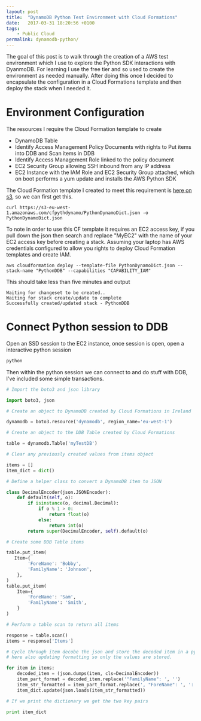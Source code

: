 ```yaml
---
layout: post
title:  "DynamoDB Python Test Environment with Cloud Formations"
date:   2017-03-31 18:20:56 +0100
tags:
    - Public Cloud
permalink: dynamodb-python/
---
```

The goal of this post is to walk through the creation of a AWS test environment which I use to explore the Python SDK interactions with DyanmoDB. For learning I use the free tier and so used to create the environment as needed manually. After doing this once I decided to encapsulate the configuration in a Cloud Formations template and then deploy the stack when I needed it.

# Environment Configuration
The resources I require the Cloud Formation template to create
- DynamoDB Table
- Identify Access Management Policy Documents with rights to Put items into DDB and Scan items in DDB
- Identify Access Management Role linked to the policy document
- EC2 Security Group allowing SSH inbound from any IP address
- EC2 Instance with the IAM Role and EC2 Security Group attached, which on boot performs a yum update and installs the AWS Python SDK

The Cloud Formation template I created to meet this requirement is [here on s3](https://s3-eu-west-1.amazonaws.com/cfpythdynamo/PythonDynamoDict.json),  so we can first get this.

    curl https://s3-eu-west-1.amazonaws.com/cfpythdynamo/PythonDynamoDict.json -o PythonDynamoDict.json

To note in order to use this CF template it requires an EC2 access key,  if you pull down the json then search and replace "MyEC2" with the name of your EC2 access key before creating a stack. Assuming your laptop has AWS credentials configured to allow you rights to deploy Cloud Formation templates and create IAM.

    aws cloudformation deploy --template-file PythonDynamoDict.json --stack-name "PythonDDB" --capabilities "CAPABILITY_IAM"

This should take less than five minutes and output

    Waiting for changeset to be created..
    Waiting for stack create/update to complete
    Successfully created/updated stack - PythonDDB

# Connect Python session to DDB
Open an SSD session to the EC2 instance, once session is open,  open a interactive python session
 
```bash
python
```

Then within the python session we can connect to and do stuff with DDB, I've included some simple transactions.

```python
# Import the boto3 and json library

import boto3, json

# Create an object to DynamoDB created by Cloud Formations in Ireland

dynamodb = boto3.resource('dynamodb', region_name='eu-west-1')

# Create an object to the DDB Table created by Cloud Formations

table = dynamodb.Table('myTestDB')

# Clear any previously created values from items object

items = []
item_dict = dict()

# Define a helper class to convert a DynamoDB item to JSON

class DecimalEncoder(json.JSONEncoder):
    def default(self, o):
        if isinstance(o, decimal.Decimal):
            if o % 1 > 0:
                return float(o)
            else:
                return int(o)
        return super(DecimalEncoder, self).default(o)

# Create some DDB Table items

table.put_item(
   Item={
        'ForeName': 'Bobby',
        'FamilyName': 'Johnson',
    },
)
table.put_item(
    Item={
        'ForeName': 'Sam',
        'FamilyName': 'Smith',
    }
)

# Perform a table scan to return all items

response = table.scan()
items = response['Items']

# Cycle through item decobe the json and store the decoded item in a python dictionary named item_dict
# here also updating formatting so only the values are stored.

for item in items:
    decoded_item = (json.dumps(item, cls=DecimalEncoder))
    item_part_format = decoded_item.replace('"FamilyName": ', '')
    item_str_formatted = item_part_format.replace(', "ForeName": ', ':')
    item_dict.update(json.loads(item_str_formatted))

# If we print the dictionary we get the two key pairs

print item_dict
```